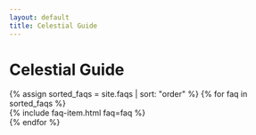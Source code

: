 ```yaml
---
layout: default
title: Celestial Guide
---
```


<h1>Celestial Guide</h1>
<div class="faq-container">
  {% assign sorted_faqs = site.faqs | sort: "order" %}
  {% for faq in sorted_faqs %}
    <div id="{{ faq.id }}" class="faq-wrapper">
      {% include faq-item.html faq=faq %}
    </div>
  {% endfor %}
</div>

<script>
  document.addEventListener('DOMContentLoaded', function() {
    // Handle FAQ clicks
    const questions = document.querySelectorAll('.faq-question');
    
    questions.forEach(question => {
      question.addEventListener('click', () => {
        toggleFaq(question.parentElement);
      });
    });

    // Function to open a specific FAQ
    function openFaq(id) {
      // Close all FAQs first
      document.querySelectorAll('.faq-item').forEach(item => {
        item.classList.remove('active');
      });
      
      // Find and open the target FAQ
      const targetElement = document.getElementById(id);
      if (targetElement) {
        const faqItem = targetElement.querySelector('.faq-item');
        if (faqItem) {
          faqItem.classList.add('active');
          // Scroll to it
          setTimeout(() => {
            targetElement.scrollIntoView({behavior: 'smooth'});
          }, 100);
        }
      }
    }
    
    // Toggle FAQ open/closed
    function toggleFaq(item) {
      // Close all other items
      document.querySelectorAll('.faq-item').forEach(faq => {
        if (faq !== item) {
          faq.classList.remove('active');
        }
      });
      
      // Toggle clicked item
      item.classList.toggle('active');
    }

    // Check if hash is present in URL
    if (window.location.hash) {
      const id = window.location.hash.substring(1);
      openFaq(id);
    }
    
    // Add click handlers to all internal links
    document.querySelectorAll('a[href*="#"]').forEach(link => {
      link.addEventListener('click', function(e) {
        // Only handle links to the same page or base URL
        const href = this.getAttribute('href');
        if (href.includes('#')) {
          const id = href.substring(href.indexOf('#') + 1);
          if (id && document.getElementById(id)) {
            e.preventDefault();
            openFaq(id);
            // Update URL without refreshing
            history.pushState(null, null, href);
          }
        }
      });
    });
  });
</script>
